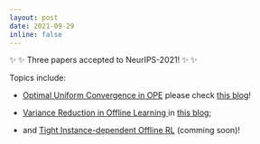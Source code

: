 ```yaml
---
layout: post
date: 2021-09-29 
inline: false
---
```




:sparkles:  :sparkles: Three papers accepted to NeurIPS-2021! :sparkles:  :sparkles:

Topics include: 

 * <a href="https://arxiv.org/abs/2105.06029" target="blank">Optimal Uniform Convergence in OPE</a> please check <a href="https://mingyin0312.github.io/blog/2021/unified-offline-rl/" target="blank">this blog</a>!

 * <a href="https://arxiv.org/abs/2102.01748" target="blank">Variance Reduction in Offline Learning </a> in <a href="https://mingyin0312.github.io/blog/2021/doubleVR/" target="blank">this blog</a>;


 * and <a href="" target="blank">Tight Instance-dependent Offline RL</a> (comming soon)!


